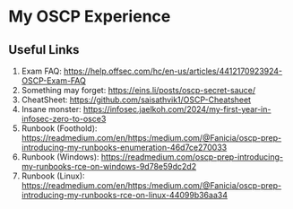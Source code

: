 # My OSCP Experience
## Useful Links
1. Exam FAQ: https://help.offsec.com/hc/en-us/articles/4412170923924-OSCP-Exam-FAQ
2. Something may forget: https://eins.li/posts/oscp-secret-sauce/
3. CheatSheet: https://github.com/saisathvik1/OSCP-Cheatsheet
4. Insane monster: https://infosec.jaelkoh.com/2024/my-first-year-in-infosec-zero-to-osce3
5. Runbook (Foothold): https://readmedium.com/en/https:/medium.com/@Fanicia/oscp-prep-introducing-my-runbooks-enumeration-46d7ce270033
6. Runbook (Windows): https://readmedium.com/oscp-prep-introducing-my-runbooks-rce-on-windows-9d78e59dc2d2
7. Runbook (Linux): https://readmedium.com/en/https:/medium.com/@Fanicia/oscp-prep-introducing-my-runbooks-rce-on-linux-44099b36aa34
